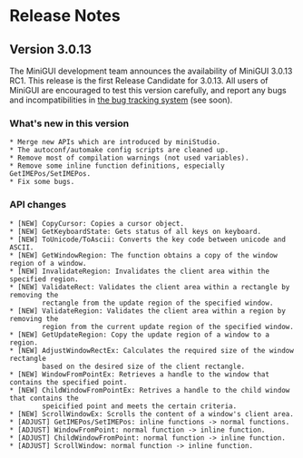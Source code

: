 # Release Notes

## Version 3.0.13

The MiniGUI development team announces the availability of MiniGUI 3.0.13 RC1.
This release is the first Release Candidate for 3.0.13. All users of MiniGUI are
encouraged to test this version carefully, and report any bugs and incompatibilities
in [the bug tracking system](http://bugs.minigui.org) (see soon). 

### What's new in this version

    * Merge new APIs which are introduced by miniStudio.
    * The autoconf/automake config scripts are cleaned up.
    * Remove most of compilation warnings (not used variables).
    * Remove some inline function definitions, especially GetIMEPos/SetIMEPos.
    * Fix some bugs. 

### API changes

    * [NEW] CopyCursor: Copies a cursor object.
    * [NEW] GetKeyboardState: Gets status of all keys on keyboard.
    * [NEW] ToUnicode/ToAscii: Converts the key code between unicode and ASCII.
    * [NEW] GetWindowRegion: The function obtains a copy of the window region of a window.
    * [NEW] InvalidateRegion: Invalidates the client area within the specified region.
    * [NEW] ValidateRect: Validates the client area within a rectangle by removing the 
            rectangle from the update region of the specified window.
    * [NEW] ValidateRegion: Validates the client area within a region by removing the 
            region from the current update region of the specified window.
    * [NEW] GetUpdateRegion: Copy the update region of a window to a region.
    * [NEW] AdjustWindowRectEx: Calculates the required size of the window rectangle 
            based on the desired size of the client rectangle.
    * [NEW] WindowFromPointEx: Retrieves a handle to the window that contains the specified point.
    * [NEW] ChildWindowFromPointEx: Retrives a handle to the child window that contains the
            speicified point and meets the certain criteria.
    * [NEW] ScrollWindowEx: Scrolls the content of a window's client area.
    * [ADJUST] GetIMEPos/SetIMEPos: inline functions -> normal functions.
    * [ADJUST] WindowFromPoint: normal function -> inline function.
    * [ADJUST] ChildWindowFromPoint: normal function -> inline function.
    * [ADJUST] ScrollWindow: normal function -> inline function.

